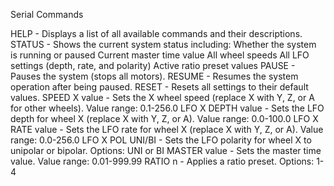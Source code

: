 Serial Commands

HELP - Displays a list of all available commands and their descriptions.
STATUS - Shows the current system status including:
Whether the system is running or paused
Current master time value
All wheel speeds
All LFO settings (depth, rate, and polarity)
Active ratio preset values
PAUSE - Pauses the system (stops all motors).
RESUME - Resumes the system operation after being paused.
RESET - Resets all settings to their default values.
SPEED X value - Sets the X wheel speed (replace X with Y, Z, or A for other wheels).
Value range: 0.1-256.0
LFO X DEPTH value - Sets the LFO depth for wheel X (replace X with Y, Z, or A).
Value range: 0.0-100.0
LFO X RATE value - Sets the LFO rate for wheel X (replace X with Y, Z, or A).
Value range: 0.0-256.0
LFO X POL UNI/BI - Sets the LFO polarity for wheel X to unipolar or bipolar.
Options: UNI or BI
MASTER value - Sets the master time value.
Value range: 0.01-999.99
RATIO n - Applies a ratio preset.
Options: 1-4